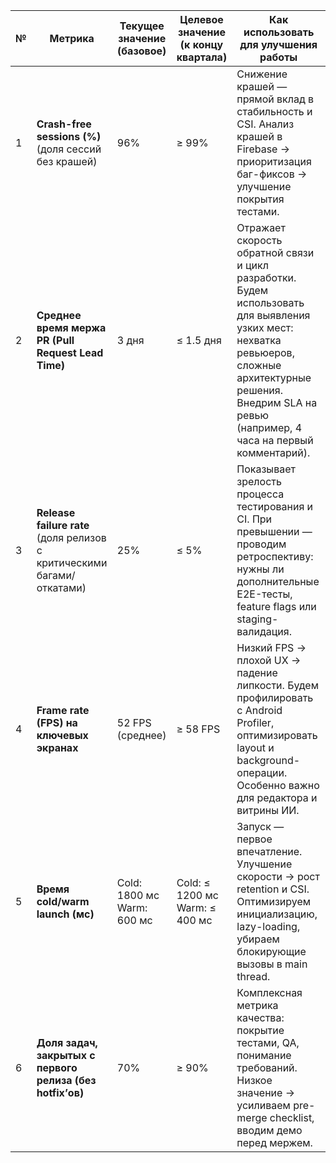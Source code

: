 


| № | Метрика | Текущее значение (базовое) | Целевое значение (к концу квартала) | Как использовать для улучшения работы |
|---|--------|----------------------------|-------------------------------------|----------------------------------------|
| 1 | **Crash-free sessions (%)**<br>(доля сессий без крашей) | 96% | ≥ 99% | Снижение крашей — прямой вклад в стабильность и CSI. Анализ крашей в Firebase → приоритизация баг-фиксов → улучшение покрытия тестами. |
| 2 | **Среднее время мержа PR (Pull Request Lead Time)** | 3 дня | ≤ 1.5 дня | Отражает скорость обратной связи и цикл разработки. Будем использовать для выявления узких мест: нехватка ревьюеров, сложные архитектурные решения. Внедрим SLA на ревью (например, 4 часа на первый комментарий). |
| 3 | **Release failure rate**<br>(доля релизов с критическими багами/откатами) | 25% | ≤ 5% | Показывает зрелость процесса тестирования и CI. При превышении — проводим ретроспективу: нужны ли дополнительные E2E-тесты, feature flags или staging-валидация. |
| 4 | **Frame rate (FPS) на ключевых экранах** | 52 FPS (среднее) | ≥ 58 FPS | Низкий FPS → плохой UX → падение липкости. Будем профилировать с Android Profiler, оптимизировать layout и background-операции. Особенно важно для редактора и витрины ИИ. |
| 5 | **Время cold/warm launch (мс)** | Cold: 1800 мс<br>Warm: 600 мс | Cold: ≤ 1200 мс<br>Warm: ≤ 400 мс | Запуск — первое впечатление. Улучшение скорости → рост retention и CSI. Оптимизируем инициализацию, lazy-loading, убираем блокирующие вызовы в main thread. |
| 6 | **Доля задач, закрытых с первого релиза (без hotfix’ов)** | 70% | ≥ 90% | Комплексная метрика качества: покрытие тестами, QA, понимание требований. Низкое значение → усиливаем pre-merge checklist, вводим демо перед мержем. |
